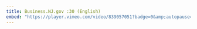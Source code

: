 ```yaml
---
title: Business.NJ.gov :30 (English)
embed: "https://player.vimeo.com/video/839057051?badge=0&amp;autopause=0&amp;player_id=0&amp;app_id=58479"
---
```

